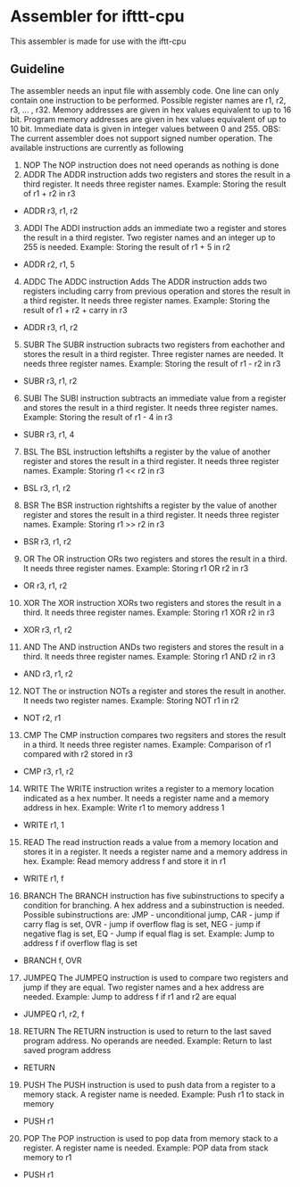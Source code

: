 # Assembler for ifttt-cpu 
This assembler is made for use with the iftt-cpu

## Guideline
The assembler needs an input file with assembly code. One line can only contain one instruction to be performed. Possible register names are r1, r2, r3, ... , r32. Memory addresses are given in hex values equivalent to up to 16 bit. Program memory addresses are given in hex values equivalent of up to 10 bit. Immediate data is given in integer values between 0 and 255. 
OBS: The current assembler does not support signed number operation. 
The available instructions are currently as following 
1. NOP 
The NOP instruction does not need operands as nothing is done
2. ADDR
The ADDR instruction adds two registers and stores the result in a third register. It needs three register names. 
Example: 
Storing the result of r1 + r2 in r3
* ADDR r3, r1, r2 
3. ADDI
The ADDI instruction adds an immediate two a register and stores the result in a third register. Two register names and an integer up to 255 is needed.
Example: 
Storing the result of r1 + 5 in r2
* ADDR r2, r1, 5
4. ADDC
The ADDC instruction Adds The ADDR instruction adds two registers including carry from previous operation and stores the result in a third register. It needs three register names. 
Example: 
Storing the result of r1 + r2 + carry in r3
* ADDR r3, r1, r2 
5. SUBR
The SUBR instruction subracts two registers from eachother and stores the result in a third register. Three register names are needed. It needs three register names.
Example:
Storing the result of r1 - r2 in r3
* SUBR r3, r1, r2
6. SUBI
The SUBI instruction subtracts an immediate value from a register and stores the result in a third register. It needs three register names.
Example:
Storing the result of r1 - 4 in r3
* SUBR r3, r1, 4
7. BSL
The BSL instruction leftshifts a register by the value of another register and stores the result in a third register. It needs three register names.
Example:
Storing r1 << r2 in r3
* BSL r3, r1, r2
8. BSR
The BSR instruction rightshifts a register by the value of another register and stores the result in a third register. It needs three register names.
Example:
Storing r1 >> r2 in r3
* BSR r3, r1, r2 
9. OR
The OR instruction ORs two registers and stores the result in a third. It needs three register names.
Example:
Storing r1 OR r2 in r3
* OR r3, r1, r2
10. XOR
The XOR instruction XORs two registers and stores the result in a third. It needs three register names.
Example:
Storing r1 XOR r2 in r3
* XOR r3, r1, r2
11. AND
The AND instruction ANDs two registers and stores the result in a third. It needs three register names.
Example:
Storing r1 AND r2 in r3
* AND r3, r1, r2
12. NOT 
The or instruction NOTs a register and stores the result in another. It needs two register names.
Example:
Storing NOT r1 in r2
* NOT r2, r1
13. CMP
The CMP instruction compares two regsiters and stores the result in a third. It needs three register names.
Example:
Comparison of r1 compared with r2 stored in r3
* CMP r3, r1, r2
14. WRITE
The WRITE instruction writes a register to a memory location indicated as a hex number. It needs a register name and a memory address in hex.
Example: 
Write r1 to memory address 1
* WRITE r1, 1
15. READ 
The read instruction reads a value from a memory location and stores it in a register. It needs a register name and a memory address in hex. 
Example:
Read memory address f and store it in r1
* WRITE r1, f
16. BRANCH
The BRANCH instruction has five subinstructions to specify a condition for branching. A hex address and a subinstruction is needed. Possible subinstructions are: JMP - unconditional jump, CAR - jump if carry flag is set, OVR - jump if overflow flag is set, NEG - jump if negative flag is set, EQ - Jump if equal flag is set.
Example:
Jump to address f if overflow flag is set
* BRANCH f, OVR
17. JUMPEQ
The JUMPEQ instruction is used to compare two registers and jump if they are equal. Two register names and a hex address are needed.
Example: 
Jump to address f if r1 and r2 are equal
* JUMPEQ r1, r2, f
18. RETURN 
The RETURN instruction is used to return to the last saved program address. No operands are needed.
Example:
Return to last saved program address
* RETURN
19. PUSH
The PUSH instruction is used to push data from a register to a memory stack. A register name is needed.
Example:
Push r1 to stack in memory
* PUSH r1
20. POP
The POP instruction is used to pop data from memory stack to a register. A register name is needed. 
Example:
POP data from stack memory to r1
* PUSH r1
